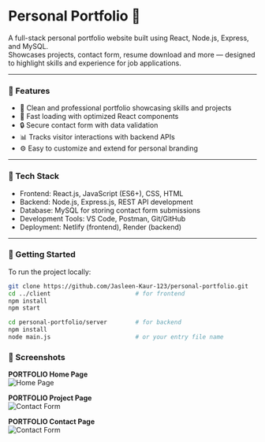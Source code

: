 # Personal Portfolio 💼

A full-stack personal portfolio website built using React, Node.js, Express, and MySQL.  
Showcases projects, contact form, resume download and more — designed to highlight skills and experience for job applications.

---

### 🌟 Features

- 🎨 Clean and professional portfolio showcasing skills and projects  
- 🚀 Fast loading with optimized React components  
- 🔒 Secure contact form with data validation  
- 📊 Tracks visitor interactions with backend APIs  
- ⚙️ Easy to customize and extend for personal branding  

---

### 🔧 Tech Stack

- Frontend: React.js, JavaScript (ES6+), CSS, HTML  
- Backend: Node.js, Express.js, REST API development  
- Database: MySQL for storing contact form submissions  
- Development Tools: VS Code, Postman, Git/GitHub  
- Deployment: Netlify (frontend), Render (backend)

---

### 🚀 Getting Started

To run the project locally:

```bash
git clone https://github.com/Jasleen-Kaur-123/personal-portfolio.git
cd ../client                        # for frontend
npm install
npm start

cd personal-portfolio/server        # for backend
npm install
node main.js                        # or your entry file name
````

### 📸 Screenshots

**PORTFOLIO Home Page**  
![Home Page](./Screenshots/portfolioHome.png)

**PORTFOLIO Project Page**  
![Contact Form](./Screenshots/portfolioProject.png)

**PORTFOLIO Contact Page**  
![Contact Form](./Screenshots/portfolioContact.png)
